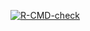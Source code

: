 <!-- badges: start -->
  [![R-CMD-check](https://github.com/qinxia123/R_group3/actions/workflows/R-CMD-check.yaml/badge.svg)](https://github.com/qinxia123/R_group3/actions/workflows/R-CMD-check.yaml)
<!-- badges: end -->
